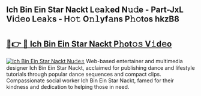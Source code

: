 ## Ich Bin Ein Star Nackt L𝚎a𝚔ed N𝚞𝚍e - Part-JxL Vi𝚍𝚎o L𝚎a𝚔s - H𝚘𝚝 O𝚗𝚕yf𝚊ns P𝚑𝚘tos hkzB8

# <h2><a href="http://kfa8d6u.oniu.top/?m=Ich+Bin+Ein+Star+Nackt">🔗👉 🔴 Ich Bin Ein Star Nackt P𝚑ot𝚘𝚜 V𝚒d𝚎o</a></h2>

[![Ich Bin Ein Star Nackt Nu𝚍e𝚜](https://i.imgur.com/0qMVB7G.gif)](http://kfa8d6u.oniu.top/?m=Ich+Bin+Ein+Star+Nackt)
Web-based entertainer and multimedia designer Ich Bin Ein Star Nackt, acclaimed for publishing dance and lifestyle tutorials through popular dance sequences and compact clips. Compassionate social worker Ich Bin Ein Star Nackt, famed for their kindness and dedication to helping those in need.  
